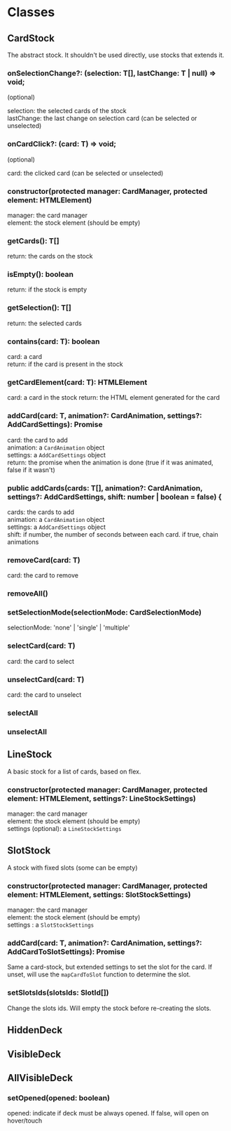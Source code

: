# Classes
## CardStock
The abstract stock. It shouldn't be used directly, use stocks that extends it.

### onSelectionChange?: (selection: T[], lastChange: T | null) => void;
(optional)

selection: the selected cards of the stock  
lastChange: the last change on selection card (can be selected or unselected)

### onCardClick?: (card: T) => void;
(optional)

card: the clicked card (can be selected or unselected)

### constructor(protected manager: CardManager<T>, protected element: HTMLElement)
manager: the card manager  
element: the stock element (should be empty)

### getCards(): T[]
return: the cards on the stock

### isEmpty(): boolean
return: if the stock is empty

### getSelection(): T[]
return: the selected cards

### contains(card: T): boolean
card: a card  
return: if the card is present in the stock

### getCardElement(card: T): HTMLElement
card: a card in the stock 
return: the HTML element generated for the card

### addCard(card: T, animation?: CardAnimation<T>, settings?: AddCardSettings): Promise<boolean>
card: the card to add  
animation: a `CardAnimation` object  
settings: a `AddCardSettings` object  
return: the promise when the animation is done (true if it was animated, false if it wasn't)

### public addCards(cards: T[], animation?: CardAnimation<T>, settings?: AddCardSettings, shift: number | boolean = false) {
cards: the cards to add  
animation: a `CardAnimation` object  
settings: a `AddCardSettings` object  
shift: if number, the number of seconds between each card. if true, chain animations

### removeCard(card: T)
card: the card to remove

### removeAll()

### setSelectionMode(selectionMode: CardSelectionMode)
selectionMode: 'none' | 'single' | 'multiple'

### selectCard(card: T)
card: the card to select

### unselectCard(card: T)
card: the card to unselect

### selectAll
### unselectAll

## LineStock
A basic stock for a list of cards, based on flex.

### constructor(protected manager: CardManager<T>, protected element: HTMLElement, settings?: LineStockSettings)
manager: the card manager  
element: the stock element (should be empty)  
settings (optional): a `LineStockSettings`

## SlotStock
A stock with fixed slots (some can be empty)

### constructor(protected manager: CardManager<T>, protected element: HTMLElement, settings: SlotStockSettings<T>)
manager: the card manager  
element: the stock element (should be empty)  
settings : a `SlotStockSettings`

### addCard(card: T, animation?: CardAnimation<T>, settings?: AddCardToSlotSettings): Promise<boolean>
Same a card-stock, but extended settings to set the slot for the card.
If unset, will use the `mapCardToSlot` function to determine the slot.

### setSlotsIds(slotsIds: SlotId[])
Change the slots ids. Will empty the stock before re-creating the slots.

## HiddenDeck

## VisibleDeck

## AllVisibleDeck
### setOpened(opened: boolean)
opened: indicate if deck must be always opened. If false, will open on hover/touch